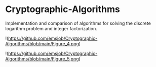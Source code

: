 # Cryptographic-Algorithms

Implementation and comparison of algorithms for solving the discrete logarithm problem and integer factorization.

!(https://github.com/emsjob/Cryptographic-Algorithms/blob/main/Figure_4.png)

!(https://github.com/emsjob/Cryptographic-Algorithms/blob/main/Figure_5.png)
